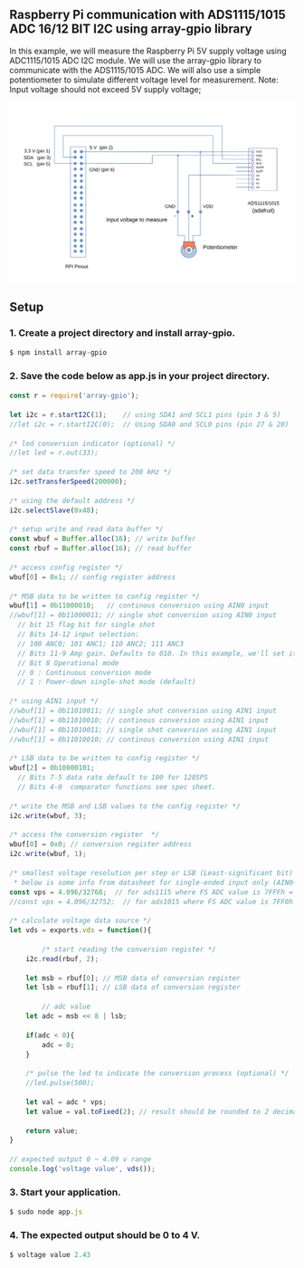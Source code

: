 ## Raspberry Pi communication with ADS1115/1015 ADC 16/12 BIT I2C using array-gpio library

In this example, we will measure the Raspberry Pi 5V supply voltage using ADC1115/1015 ADC I2C module. We will use the array-gpio library to communicate with the ADS1115/1015 ADC. We will also use a simple potentiometer to simulate different voltage level for measurement. 
Note: Input voltage should not exceed 5V supply voltage;

![](assets/ads1115.svg)

## Setup

### 1. Create a project directory and install array-gpio.
```js
$ npm install array-gpio
```
### 2. Save the code below as app.js in your project directory.
```js
const r = require('array-gpio');

let i2c = r.startI2C(1);    // using SDA1 and SCL1 pins (pin 3 & 5)
//let i2c = r.startI2C(0);  // Using SDA0 and SCL0 pins (pin 27 & 28)

/* led conversion indicator (optional) */
//let led = r.out(33); 

/* set data transfer speed to 200 kHz */
i2c.setTransferSpeed(200000);

/* using the default address */
i2c.selectSlave(0x48);

/* setup write and read data buffer */
const wbuf = Buffer.alloc(16); // write buffer
const rbuf = Buffer.alloc(16); // read buffer

/* access config register */
wbuf[0] = 0x1; // config register address 

/* MSB data to be written to config register */
wbuf[1] = 0b11000010;   // continous conversion using AIN0 input
//wbuf[1] = 0b11000011;	// single shot conversion using AIN0 input
  // bit 15 flag bit for single shot
  // Bits 14-12 input selection:
  // 100 ANC0; 101 ANC1; 110 ANC2; 111 ANC3
  // Bits 11-9 Amp gain. Defaults to 010. In this example, we'll set it to 001 : FSR = ±4.096 V
  // Bit 8 Operational mode
  // 0 : Continuous conversion mode
  // 1 : Power-down single-shot mode (default)

/* using AIN1 input */
//wbuf[1] = 0b11010011; // single shot conversion using AIN1 input 
//wbuf[1] = 0b11010010;	// continous conversion using AIN1 input
//wbuf[1] = 0b11010011; // single shot conversion using AIN1 input 
//wbuf[1] = 0b11010010;	// continous conversion using AIN1 input

/* LSB data to be written to config register */
wbuf[2] = 0b10000101;
  // Bits 7-5 data rate default to 100 for 128SPS
  // Bits 4-0  comparator functions see spec sheet.

/* write the MSB and LSB values to the config register */
i2c.write(wbuf, 3); 

/* access the conversion register  */
wbuf[0] = 0x0; // conversion register address
i2c.write(wbuf, 1);

/* smallest voltage resolution per step or LSB (Least-significant bit) - the smallest level that an ADC can convert
 * below is some info from datasheet for single-ended input only (AIN0~AIN3 to ground) */
const vps = 4.096/32768;  // for ads1115 where FS ADC value is 7FFFh = 32768, expected value is 1.25 mV where LSB = FSR/2
//const vps = 4.096/32752;  // for ads1015 where FS ADC value is 7FF0h = 32752, expected value is ~1.25 mV where LSB = FSR/2

/* calculate voltage data source */
let vds = exports.vds = function(){

    	/* start reading the conversion register */
	i2c.read(rbuf, 2);

	let msb = rbuf[0]; // MSB data of conversion register
	let lsb = rbuf[1]; // LSB data of conversion register

    	// adc value
  	let adc = msb << 8 | lsb;
	
	if(adc < 0){
		adc = 0;	
	}
  
  	/* pulse the led to indicate the conversion process (optional) */
  	//led.pulse(500);    

	let val = adc * vps;
	let value = val.toFixed(2); // result should be rounded to 2 decimal places e.g 2.34, 1.48 V

	return value;
}

// expected output 0 ~ 4.09 v range
console.log('voltage value', vds());

```
### 3. Start your application.
```js
$ sudo node app.js
```

### 4. The expected output should be 0 to 4 V.
```js
$ voltage value 2.43 
```
